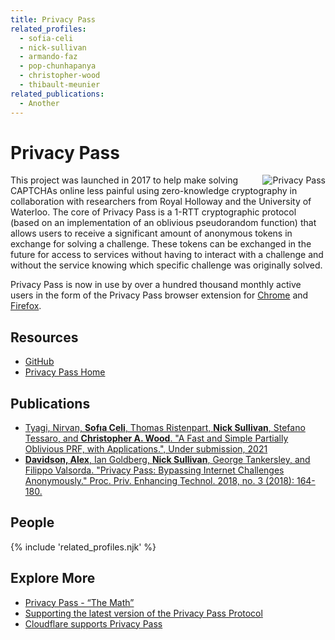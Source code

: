 ```yaml
---
title: Privacy Pass
related_profiles: 
  - sofia-celi
  - nick-sullivan
  - armando-faz
  - pop-chunhapanya
  - christopher-wood
  - thibault-meunier
related_publications:
  - Another
---
```


# Privacy Pass

<img src="https://blog.cloudflare.com/content/images/2017/11/DONF9cRWsAE3OZf-1-2.jpg" alt="Privacy Pass" align="right" />

This project was launched in 2017 to help make solving CAPTCHAs online less painful using zero-knowledge cryptography in collaboration with researchers from Royal Holloway and the University of Waterloo. The core of Privacy Pass is a 1-RTT cryptographic protocol (based on an implementation of an oblivious pseudorandom function) that allows users to receive a significant amount of anonymous tokens in exchange for solving a challenge. These tokens can be exchanged in the future for access to services without having to interact with a challenge and without the service knowing which specific challenge was originally solved.

Privacy Pass is now in use by over a hundred thousand monthly active users in the form of the Privacy Pass browser extension for [Chrome](https://chrome.google.com/webstore/detail/privacy-pass/ajhmfdgkijocedmfjonnpjfojldioehi) and [Firefox](https://addons.mozilla.org/en-US/firefox/addon/privacy-pass/).


## Resources

* [GitHub](https://github.com/privacypass)
* [Privacy Pass Home](https://privacypass.github.io/)

## Publications
* [Tyagi, Nirvan, **Sofıa Celi**, Thomas Ristenpart, **Nick Sullivan**, Stefano Tessaro, and **Christopher A. Wood**. "A Fast and Simple Partially Oblivious PRF, with Applications.", Under submission, 2021](https://eprint.iacr.org/2021/864.pdf)
* [**Davidson, Alex**, Ian Goldberg, **Nick Sullivan**, George Tankersley, and Filippo Valsorda. "Privacy Pass: Bypassing Internet Challenges Anonymously." Proc. Priv. Enhancing Technol. 2018, no. 3 (2018): 164-180.](https://www.petsymposium.org/2018/files/papers/issue3/popets-2018-0026.pdf)

## People

{% include 'related_profiles.njk' %}

## Explore More
* [Privacy Pass - “The Math”](https://blog.cloudflare.com/privacy-pass-the-math/)
* [Supporting the latest version of the Privacy Pass Protocol](https://blog.cloudflare.com/supporting-the-latest-version-of-the-privacy-pass-protocol/)
* [Cloudflare supports Privacy Pass](https://blog.cloudflare.com/cloudflare-supports-privacy-pass/)
